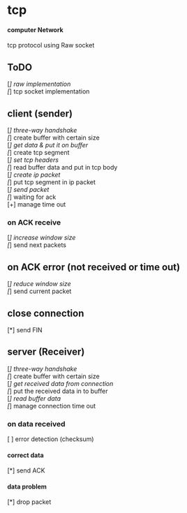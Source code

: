 # tcp
#### computer Network
tcp protocol using Raw socket

## ToDO
[*] raw implementation \
[*] tcp socket implementation


## client (sender)
[*] three-way handshake \
[*] create buffer with certain size \
[*] get data & put it on buffer \
[*] create tcp segment \
[*] set tcp headers \
[*] read buffer data and put in tcp body \
[*] create ip packet \
[*] put tcp segment in ip packet \
[*] send packet \
[*] waiting for ack \
[+] manage time out
### on ACK receive
[*] increase window size \
[*] send next packets
## on ACK error (not received or time out)
[*] reduce window size \
[*] send current packet
## close connection
[*] send FIN

## server (Receiver)
[*] three-way handshake \
[*] create buffer with certain size \
[*] get received data from connection \
[*] put the received data in to buffer \
[*] read buffer data \
[*] manage connection time out
### on data received 
[ ] error detection (checksum)
#### correct data
[*] send ACK
#### data problem
[*] drop packet
